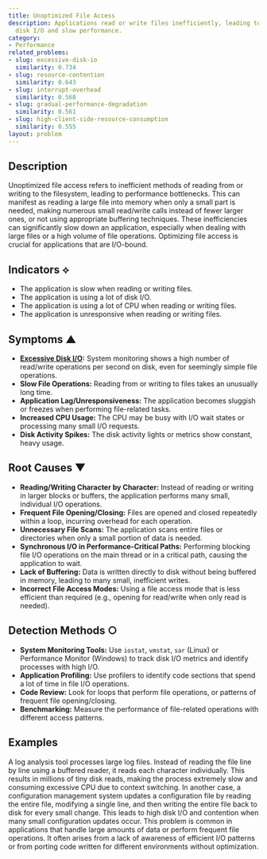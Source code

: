 ```yaml
---
title: Unoptimized File Access
description: Applications read or write files inefficiently, leading to excessive
  disk I/O and slow performance.
category:
- Performance
related_problems:
- slug: excessive-disk-io
  similarity: 0.734
- slug: resource-contention
  similarity: 0.643
- slug: interrupt-overhead
  similarity: 0.568
- slug: gradual-performance-degradation
  similarity: 0.561
- slug: high-client-side-resource-consumption
  similarity: 0.555
layout: problem
---
```


## Description
Unoptimized file access refers to inefficient methods of reading from or writing to the filesystem, leading to performance bottlenecks. This can manifest as reading a large file into memory when only a small part is needed, making numerous small read/write calls instead of fewer larger ones, or not using appropriate buffering techniques. These inefficiencies can significantly slow down an application, especially when dealing with large files or a high volume of file operations. Optimizing file access is crucial for applications that are I/O-bound.

## Indicators ⟡
- The application is slow when reading or writing files.
- The application is using a lot of disk I/O.
- The application is using a lot of CPU when reading or writing files.
- The application is unresponsive when reading or writing files.

## Symptoms ▲

- **[Excessive Disk I/O](excessive-disk-io.md):** System monitoring shows a high number of read/write operations per second on disk, even for seemingly simple file operations.
- **Slow File Operations:** Reading from or writing to files takes an unusually long time.
- **Application Lag/Unresponsiveness:** The application becomes sluggish or freezes when performing file-related tasks.
- **Increased CPU Usage:** The CPU may be busy with I/O wait states or processing many small I/O requests.
- **Disk Activity Spikes:** The disk activity lights or metrics show constant, heavy usage.

## Root Causes ▼

- **Reading/Writing Character by Character:** Instead of reading or writing in larger blocks or buffers, the application performs many small, individual I/O operations.
- **Frequent File Opening/Closing:** Files are opened and closed repeatedly within a loop, incurring overhead for each operation.
- **Unnecessary File Scans:** The application scans entire files or directories when only a small portion of data is needed.
- **Synchronous I/O in Performance-Critical Paths:** Performing blocking file I/O operations on the main thread or in a critical path, causing the application to wait.
- **Lack of Buffering:** Data is written directly to disk without being buffered in memory, leading to many small, inefficient writes.
- **Incorrect File Access Modes:** Using a file access mode that is less efficient than required (e.g., opening for read/write when only read is needed).

## Detection Methods ○

- **System Monitoring Tools:** Use `iostat`, `vmstat`, `sar` (Linux) or Performance Monitor (Windows) to track disk I/O metrics and identify processes with high I/O.
- **Application Profiling:** Use profilers to identify code sections that spend a lot of time in file I/O operations.
- **Code Review:** Look for loops that perform file operations, or patterns of frequent file opening/closing.
- **Benchmarking:** Measure the performance of file-related operations with different access patterns.

## Examples
A log analysis tool processes large log files. Instead of reading the file line by line using a buffered reader, it reads each character individually. This results in millions of tiny disk reads, making the process extremely slow and consuming excessive CPU due to context switching. In another case, a configuration management system updates a configuration file by reading the entire file, modifying a single line, and then writing the entire file back to disk for every small change. This leads to high disk I/O and contention when many small configuration updates occur. This problem is common in applications that handle large amounts of data or perform frequent file operations. It often arises from a lack of awareness of efficient I/O patterns or from porting code written for different environments without optimization.